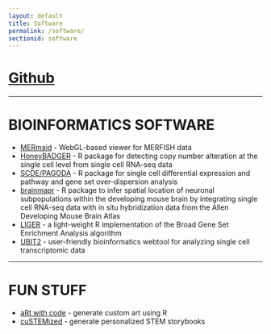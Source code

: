 ```yaml
---
layout: default
title: Software
permalink: /software/
sectionid: software
---
```


# [Github](https://github.com/JEFworks)

---

# BIOINFORMATICS SOFTWARE 
- [MERmaid](https://jef.works/MERmaid/) - WebGL-based viewer for MERFISH data
- [HoneyBADGER](https://jef.works/HoneyBADGER/) - R package for detecting copy number alteration at the single cell level from single cell RNA-seq data
- [SCDE/PAGODA](http://hms-dbmi.github.io/scde/index.html) - R package for single cell differential expression and pathway and gene set over-dispersion analysis 
- [brainmapr](http://hms-dbmi.github.io/brainmapr/) - R package to infer spatial location of neuronal subpopulations within the developing mouse brain by integrating single cell RNA-seq data with in situ hybridization data from the Allen Developing Mouse Brain Atlas
- [LIGER](https://cran.r-project.org/web/packages/liger/) - a light-weight R implementation of the Broad Gene Set Enrichment Analysis algorithm
- [UBIT2](http://ubit2.com/) - user-friendly bioinformatics webtool for analyzing single cell transcriptomic data

---

# FUN STUFF
- [aRt with code](https://jef.works/art-with-code/) - generate custom art using R
- [cuSTEMized](https://custemized.org/) - generate personalized STEM storybooks

